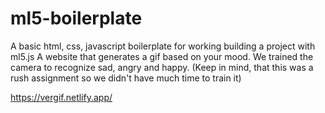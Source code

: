 # ml5-boilerplate
A basic html, css, javascript boilerplate for working building a project with ml5.js
A website that generates a gif based on your mood. We trained the camera to recognize sad, angry and happy. (Keep in mind, that this was a rush assignment so we didn't have much time to train it) 

https://vergif.netlify.app/
